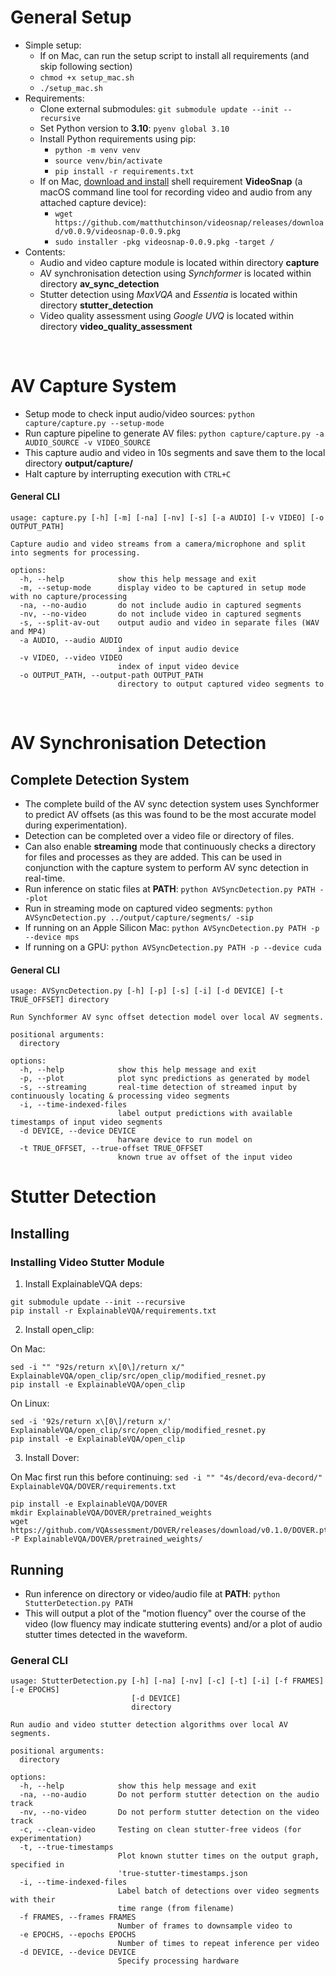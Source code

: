 # General Setup

* Simple setup:
  * If on Mac, can run the setup script to install all requirements (and skip following section)
  * `chmod +x setup_mac.sh`
  * `./setup_mac.sh`
* Requirements:
  * Clone external submodules: `git submodule update --init --recursive`
  * Set Python version to **3.10**: `pyenv global 3.10`
  * Install Python requirements using pip:
    * `python -m venv venv`
    * `source venv/bin/activate`
    * `pip install -r requirements.txt`
  * If on Mac, [download and install](https://github.com/matthutchinson/videosnap/releases) shell requirement **VideoSnap** (a macOS command line tool for recording video and audio from any attached capture device):
    * `wget https://github.com/matthutchinson/videosnap/releases/download/v0.0.9/videosnap-0.0.9.pkg`
    * `sudo installer -pkg videosnap-0.0.9.pkg -target /`
* Contents:
  * Audio and video capture module is located within directory **capture**
  * AV synchronisation detection using *Synchformer* is located within directory **av_sync_detection**
  * Stutter detection using *MaxVQA* and *Essentia* is located within directory **stutter_detection**
  * Video quality assessment using *Google UVQ* is located within directory **video_quality_assessment**

<br>

# AV Capture System

* Setup mode to check input audio/video sources: `python capture/capture.py --setup-mode`
* Run capture pipeline to generate AV files: `python capture/capture.py -a AUDIO_SOURCE -v VIDEO_SOURCE`
* This capture audio and video in 10s segments and save them to the local directory **output/capture/**
* Halt capture by interrupting execution with `CTRL+C`

#### General CLI

```
usage: capture.py [-h] [-m] [-na] [-nv] [-s] [-a AUDIO] [-v VIDEO] [-o OUTPUT_PATH]

Capture audio and video streams from a camera/microphone and split into segments for processing.

options:
  -h, --help            show this help message and exit
  -m, --setup-mode      display video to be captured in setup mode with no capture/processing
  -na, --no-audio       do not include audio in captured segments
  -nv, --no-video       do not include video in captured segments
  -s, --split-av-out    output audio and video in separate files (WAV and MP4)
  -a AUDIO, --audio AUDIO
                        index of input audio device
  -v VIDEO, --video VIDEO
                        index of input video device
  -o OUTPUT_PATH, --output-path OUTPUT_PATH
                        directory to output captured video segments to
```

<br>

# AV Synchronisation Detection

## Complete Detection System

* The complete build of the AV sync detection system uses Synchformer to predict AV offsets (as this was found to be the most accurate model during experimentation).
* Detection can be completed over a video file or directory of files.
* Can also enable **streaming** mode that continuously checks a directory for files and processes as they are added. This can be used in conjunction with the capture system to perform AV sync detection in real-time.
* Run inference on static files at **PATH**: `python AVSyncDetection.py PATH --plot`
* Run in streaming mode on captured video segments: `python AVSyncDetection.py ../output/capture/segments/ -sip`
* If running on an Apple Silicon Mac: `python AVSyncDetection.py PATH -p --device mps`
* If running on a GPU: `python AVSyncDetection.py PATH -p --device cuda`

#### General CLI

```
usage: AVSyncDetection.py [-h] [-p] [-s] [-i] [-d DEVICE] [-t TRUE_OFFSET] directory

Run Synchformer AV sync offset detection model over local AV segments.

positional arguments:
  directory

options:
  -h, --help            show this help message and exit
  -p, --plot            plot sync predictions as generated by model
  -s, --streaming       real-time detection of streamed input by continuously locating & processing video segments
  -i, --time-indexed-files
                        label output predictions with available timestamps of input video segments
  -d DEVICE, --device DEVICE
                        harware device to run model on
  -t TRUE_OFFSET, --true-offset TRUE_OFFSET
                        known true av offset of the input video
```


# Stutter Detection

## Installing

### Installing Video Stutter Module
1. Install ExplainableVQA deps:
```
git submodule update --init --recursive
pip install -r ExplainableVQA/requirements.txt
```
2. Install open_clip:

On Mac:
```
sed -i "" "92s/return x\[0\]/return x/" ExplainableVQA/open_clip/src/open_clip/modified_resnet.py
pip install -e ExplainableVQA/open_clip
```
On Linux:
```
sed -i '92s/return x\[0\]/return x/' ExplainableVQA/open_clip/src/open_clip/modified_resnet.py
pip install -e ExplainableVQA/open_clip
```
3. Install Dover:

On Mac first run this before continuing: `sed -i "" "4s/decord/eva-decord/" ExplainableVQA/DOVER/requirements.txt`
```
pip install -e ExplainableVQA/DOVER
mkdir ExplainableVQA/DOVER/pretrained_weights
wget https://github.com/VQAssessment/DOVER/releases/download/v0.1.0/DOVER.pth -P ExplainableVQA/DOVER/pretrained_weights/
```


## Running

* Run inference on directory or video/audio file at **PATH**: `python StutterDetection.py PATH`
* This will output a plot of the "motion fluency" over the course of the video (low fluency may indicate stuttering events) and/or a plot of audio stutter times detected in the waveform.

### General CLI

```
usage: StutterDetection.py [-h] [-na] [-nv] [-c] [-t] [-i] [-f FRAMES] [-e EPOCHS]
                           [-d DEVICE]
                           directory

Run audio and video stutter detection algorithms over local AV segments.

positional arguments:
  directory

options:
  -h, --help            show this help message and exit
  -na, --no-audio       Do not perform stutter detection on the audio track
  -nv, --no-video       Do not perform stutter detection on the video track
  -c, --clean-video     Testing on clean stutter-free videos (for experimentation)
  -t, --true-timestamps
                        Plot known stutter times on the output graph, specified in
                        'true-stutter-timestamps.json
  -i, --time-indexed-files
                        Label batch of detections over video segments with their
                        time range (from filename)
  -f FRAMES, --frames FRAMES
                        Number of frames to downsample video to
  -e EPOCHS, --epochs EPOCHS
                        Number of times to repeat inference per video
  -d DEVICE, --device DEVICE
                        Specify processing hardware
```
